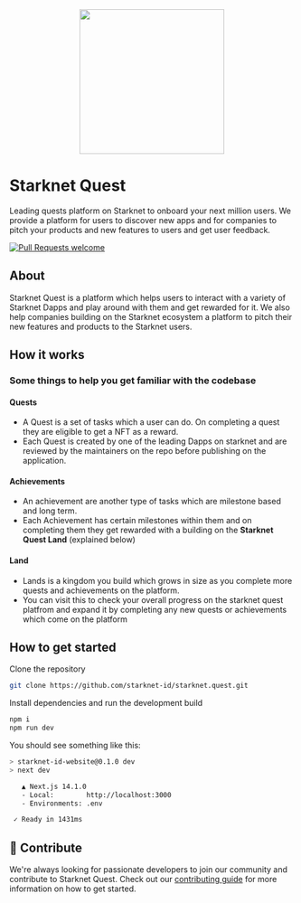 <!-- prettier-ignore-start -->
<!-- markdownlint-disable -->
<div align="center">
  <img src="public/visuals/starknetquest.webp" height="256">
</div>
<!-- markdownlint-restore -->
<!-- prettier-ignore-end -->

# Starknet Quest

Leading quests platform on Starknet to onboard your next million users. We provide a platform for users to discover new apps and for companies to pitch your products and new features to users and get user feedback.

[![Pull Requests welcome](https://img.shields.io/badge/PRs-welcome-ff69b4.svg?style=flat-square)](https://github.com/keep-starknet-strange/tsubasa/issues?q=is%3Aissue+is%3Aopen+label%3A%22help+wanted%22)

## About

Starknet Quest is a platform which helps users to interact with a variety of Starknet Dapps and play around with them and get rewarded for it. We also help companies building on the Starknet ecosystem a platform to pitch their new features and products to the Starknet users.

## How it works

### Some things to help you get familiar with the codebase

#### Quests

* A Quest is a set of tasks which a user can do. On completing a quest they are eligible to get a NFT as a reward.
* Each Quest is created by one of the leading Dapps on starknet and are reviewed by the maintainers on the repo before publishing on the application.

#### Achievements

* An achievement are another type of tasks which are milestone based and long term.
* Each Achievement has certain milestones within them and on completing them they get rewarded with a building on the **Starknet Quest Land** (explained below)

#### Land

* Lands is a kingdom you build which grows in size as you complete more quests and achievements on the platform. 
* You can visit this to check your overall progress on the starknet quest platfrom and expand it by completing any new quests or achievements which come on the platform


## How to get started

Clone the repository
```bash
git clone https://github.com/starknet-id/starknet.quest.git

```


Install dependencies and run the development build

```bash
npm i
npm run dev
```

You should see something like this:

```sh
> starknet-id-website@0.1.0 dev
> next dev

   ▲ Next.js 14.1.0
   - Local:        http://localhost:3000
   - Environments: .env

 ✓ Ready in 1431ms
```

## 🤝 Contribute

We're always looking for passionate developers to join our community and contribute to Starknet Quest. Check out our [contributing guide](./docs/CONTRIBUTING.md)
for more information on how to get started.

